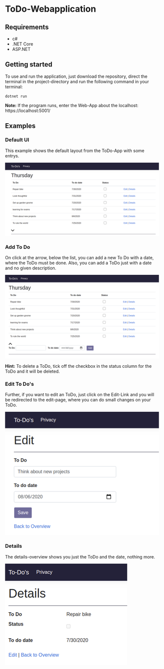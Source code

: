 # ToDo-Webapplication

## Requirements
- c#
- .NET Core
- ASP.NET

## Getting started
To use and run the application, just download the repository, direct the terminal in the project-directory and run the following command in your terminal:

```
dotnet run
```
**Note:** If the program runs, enter the Web-App about the localhost: https://localhost:5001/

## Examples
### Default UI
This example shows the default layout from the ToDo-App with some entrys.

![alt text](/examples/default.png "Default UI")

### Add To Do
On click at the arrow, below the list, you can add a new To Do with a date, where the ToDo must be done. Also, you can add a ToDo just with a date and no given description.

![alt text](/examples/add.png "Add a new To Do")

**Hint:** To delete a ToDo, tick off the checkbox in the status column for the ToDo and it will be deleted.

### Edit To Do's
Further, if you want to edit an ToDo, just click on the Edit-Link and you will be redirected to the edit-page, where you can do small changes on your ToDo.

![alt text](/examples/edit.png "Edit an existing To Do")

### Details
The details-overview shows you just the ToDo and the date, nothing more.

![alt text](/examples/details.png "Show details about a To Do")
